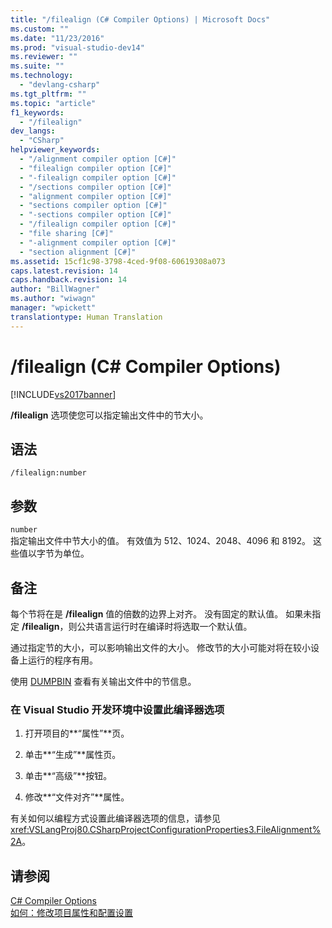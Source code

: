 ```yaml
---
title: "/filealign (C# Compiler Options) | Microsoft Docs"
ms.custom: ""
ms.date: "11/23/2016"
ms.prod: "visual-studio-dev14"
ms.reviewer: ""
ms.suite: ""
ms.technology: 
  - "devlang-csharp"
ms.tgt_pltfrm: ""
ms.topic: "article"
f1_keywords: 
  - "/filealign"
dev_langs: 
  - "CSharp"
helpviewer_keywords: 
  - "/alignment compiler option [C#]"
  - "filealign compiler option [C#]"
  - "-filealign compiler option [C#]"
  - "/sections compiler option [C#]"
  - "alignment compiler option [C#]"
  - "sections compiler option [C#]"
  - "-sections compiler option [C#]"
  - "/filealign compiler option [C#]"
  - "file sharing [C#]"
  - "-alignment compiler option [C#]"
  - "section alignment [C#]"
ms.assetid: 15cf1c98-3798-4ced-9f08-60619308a073
caps.latest.revision: 14
caps.handback.revision: 14
author: "BillWagner"
ms.author: "wiwagn"
manager: "wpickett"
translationtype: Human Translation
---
```

# /filealign (C# Compiler Options)
[!INCLUDE[vs2017banner](../../../csharp/includes/vs2017banner.md)]

**\/filealign** 选项使您可以指定输出文件中的节大小。  
  
## 语法  
  
```  
/filealign:number  
```  
  
## 参数  
 `number`  
 指定输出文件中节大小的值。  有效值为 512、1024、2048、4096 和 8192。  这些值以字节为单位。  
  
## 备注  
 每个节将在是 **\/filealign** 值的倍数的边界上对齐。  没有固定的默认值。  如果未指定 **\/filealign**，则公共语言运行时在编译时将选取一个默认值。  
  
 通过指定节的大小，可以影响输出文件的大小。  修改节的大小可能对将在较小设备上运行的程序有用。  
  
 使用 [DUMPBIN](/visual-cpp/build/reference/dumpbin-options) 查看有关输出文件中的节信息。  
  
### 在 Visual Studio 开发环境中设置此编译器选项  
  
1.  打开项目的**“属性”**页。  
  
2.  单击**“生成”**属性页。  
  
3.  单击**“高级”**按钮。  
  
4.  修改**“文件对齐”**属性。  
  
 有关如何以编程方式设置此编译器选项的信息，请参见 <xref:VSLangProj80.CSharpProjectConfigurationProperties3.FileAlignment%2A>。  
  
## 请参阅  
 [C\# Compiler Options](../../../csharp/language-reference/compiler-options/index.md)   
 [如何：修改项目属性和配置设置](http://msdn.microsoft.com/zh-cn/e7184bc5-2f2b-4b4f-aa9a-3ecfcbc48b67)
